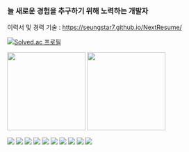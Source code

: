 ### 늘 새로운 경험을 추구하기 위해 노력하는 개발자

이력서 및 경력 기술 : https://seungstar7.github.io/NextResume/

<!--[![seungstar7's GitHub stats](https://github-readme-stats.vercel.app/api?username=seungstar7)](https://github.com/seungstar7/github-readme-stats)-->
[![Solved.ac 프로필](http://mazassumnida.wtf/api/v2/generate_badge?boj=shkim0922)](https://solved.ac/shkim0922)
<p>
  <img height="180em" src="https://github-readme-stats.vercel.app/api?username=seungstar7&show_icons=true&include_all_commits=true&bg_color=30,e96443,904e95&title_color=fff&text_color=fff">
  <img height="180em" src="https://github-readme-stats.vercel.app/api/top-langs/?username=seungstar7&layout=compact&bg_color=30,e96443,904e95&title_color=fff&text_color=fff">
</p>

<img src="https://img.shields.io/badge/react-20232a.svg?style=for-the-badge&logo=react&logoColor=61DAFB" onclick="onclicker()"/>
<img src="https://img.shields.io/badge/javascript-20232a.svg?style=for-the-badge&logo=javascript&logoColor=#F7DF1E" />
<img src="https://img.shields.io/badge/spring-20232a.svg?style=for-the-badge&logo=spring&logoColor=#6DB33F" />
<img src="https://img.shields.io/badge/springboot-20232a.svg?style=for-the-badge&logo=springboot&logoColor=#6DB33F" />
<img src="https://img.shields.io/badge/npm-20232a.svg?style=for-the-badge&logo=npm&logoColor=#CB3837" />
<img src="https://img.shields.io/badge/vue.js-20232a.svg?style=for-the-badge&logo=vuedotjs&logoColor=#4FC08D" />
<img src="https://img.shields.io/badge/oracle-20232a.svg?style=for-the-badge&logo=oracle&logoColor=#F80000" />
<img src="https://img.shields.io/badge/mariadb-20232a.svg?style=for-the-badge&logo=mariadb&logoColor=#003545" />
<img src="https://img.shields.io/badge/MSsqlserver-20232a.svg?style=for-the-badge&logo=microsoftsqlserver&logoColor=#CC2927" />
<img src="https://img.shields.io/badge/webpack-20232a.svg?style=for-the-badge&logo=webpack&logoColor=#8DD6F9" />

<!--
**seungstar7/seungstar7** is a ✨ _special_ ✨ repository because its `README.md` (this file) appears on your GitHub profile.

Here are some ideas to get you started:

- 🔭 I’m currently working on ...
- 🌱 I’m currently learning ...
- 👯 I’m looking to collaborate on ...
- 🤔 I’m looking for help with ...
- 💬 Ask me about ...
- 📫 How to reach me: ...
- 😄 Pronouns: ...
- ⚡ Fun fact: ...
-->
